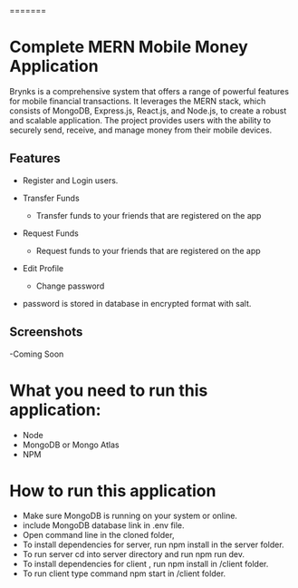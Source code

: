 
=======

# Complete MERN Mobile Money Application

 Brynks is a comprehensive system that offers a range of powerful features for mobile financial transactions. It leverages the MERN stack, which consists of MongoDB, Express.js, React.js, and Node.js, to create a robust and scalable application. The project provides users with the ability to securely send, receive, and manage money from their mobile devices.



## Features

- Register and Login users.
- Transfer Funds 
  - Transfer funds to your friends that are registered on the app
 
- Request Funds
   - Request funds to your friends that are registered on the app

- Edit Profile
  - Change password
- password is stored in database in encrypted format with salt.
 
 

## Screenshots

-Coming Soon

# What you need to run this application:

- Node
- MongoDB or Mongo Atlas
- NPM
# How to run this application

- Make sure MongoDB is running on your system or online.
- include MongoDB database link in .env file.
- Open command line in the cloned folder,
- To install dependencies for server, run npm install in the server folder.
- To run server cd into server directory and run npm run dev.
- To install dependencies for client , run npm install in /client folder.
- To run client type command npm start in /client folder.
